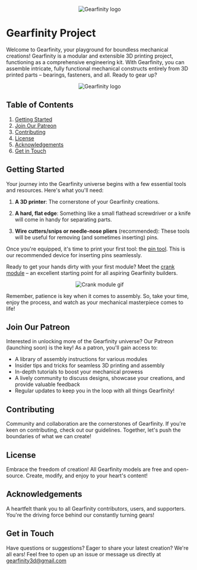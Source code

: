 <p align="center">
  <img src="https://github.com/gearfinity/gearfinity/assets/139299901/ef71524d-b3eb-48cb-994c-3ec41cec557e" alt="Gearfinity logo"/>
</p>

# Gearfinity Project

Welcome to Gearfinity, your playground for boundless mechanical creations! Gearfinity is a modular and extensible 3D printing project, functioning as a comprehensive engineering kit. With Gearfinity, you can assemble intricate, fully functional mechanical constructs entirely from 3D printed parts – bearings, fasteners, and all. Ready to gear up?

<p align="center">
  <img src="https://github.com/gearfinity/gearfinity/assets/139299901/42980850-ee0f-4b2a-a8c5-67bd87bb84fd" alt="Gearfinity logo"/>
</p>

## Table of Contents

1. [Getting Started](#getting-started)
2. [Join Our Patreon](#join-our-patreon)
3. [Contributing](#contributing)
4. [License](#license)
5. [Acknowledgements](#acknowledgements)
6. [Get in Touch](#get-in-touch)

## Getting Started

Your journey into the Gearfinity universe begins with a few essential tools and resources. Here's what you'll need:

1. **A 3D printer**: The cornerstone of your Gearfinity creations.

2. **A hard, flat edge**: Something like a small flathead screwdriver or a knife will come in handy for separating parts.

3. **Wire cutters/snips or needle-nose pliers** (recommended): These tools will be useful for removing (and sometimes inserting) pins.

Once you're equipped, it's time to print your first tool: the [pin tool](https://github.com/gearfinity/gearfinity/blob/main/tools/pin_tool.STL). This is our recommended device for inserting pins seamlessly.

Ready to get your hands dirty with your first module? Meet the [crank module](LINK_TO_CRANK_MODULE) – an excellent starting point for all aspiring Gearfinity builders.

<p align="center">
  <img src="https://github.com/gearfinity/gearfinity/assets/139299901/78d22eb4-a354-4f2e-80f3-b568463db80d" alt="Crank module gif"/>
</p>

Remember, patience is key when it comes to assembly. So, take your time, enjoy the process, and watch as your mechanical masterpiece comes to life!


## Join Our Patreon

Interested in unlocking more of the Gearfinity universe? Our Patreon (launching soon) is the key! As a patron, you'll gain access to:

- A library of assembly instructions for various modules
- Insider tips and tricks for seamless 3D printing and assembly
- In-depth tutorials to boost your mechanical prowess
- A lively community to discuss designs, showcase your creations, and provide valuable feedback
- Regular updates to keep you in the loop with all things Gearfinity!

## Contributing

Community and collaboration are the cornerstones of Gearfinity. If you're keen on contributing, check out our guidelines. Together, let's push the boundaries of what we can create!

## License

Embrace the freedom of creation! All Gearfinity models are free and open-source. Create, modify, and enjoy to your heart's content!

## Acknowledgements

A heartfelt thank you to all Gearfinity contributors, users, and supporters. You're the driving force behind our constantly turning gears!

## Get in Touch

Have questions or suggestions? Eager to share your latest creation? We're all ears! Feel free to open up an issue or message us directly at gearfinity3d@gmail.com
